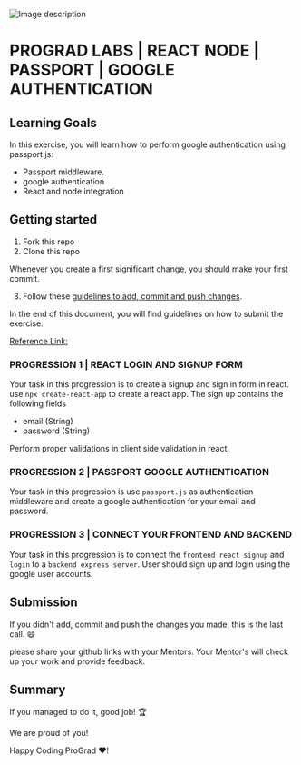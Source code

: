 ![Image description](https://i1.faceprep.in/ProGrad/prograd-logo.png)

# PROGRAD LABS | REACT NODE | PASSPORT | GOOGLE AUTHENTICATION

## Learning Goals

In this exercise, you will learn how to perform google authentication using passport.js:

- Passport middleware.
- google authentication
- React and node integration

## Getting started

1. Fork this repo
2. Clone this repo

Whenever you create a first significant change, you should make your first commit.

3. Follow these [guidelines to add, commit and push changes](https://github.com/FACEPrep-ProGrad/general-guidelines-labs-project-builders.git).

In the end of this document, you will find guidelines on how to submit the exercise.

[Reference Link:](http://www.passportjs.org/packages/passport-google-oauth2/)

### PROGRESSION 1 | REACT LOGIN AND SIGNUP FORM
Your task in this progression is to create a signup and sign in form in react. use `npx create-react-app` to create a react app. The sign up contains the following 
fields
- email (String)
- password (String)

Perform proper validations in client side validation in react.

### PROGRESSION 2 | PASSPORT GOOGLE AUTHENTICATION
Your task in this progression is use `passport.js` as authentication middleware and create a google authentication for your email and password.

### PROGRESSION 3 | CONNECT YOUR FRONTEND AND BACKEND
Your task in this progression is to connect the `frontend react signup` and `login` to a `backend express server`. User should sign up and login using the google user accounts.

## Submission

If you didn't add, commit and push the changes you made, this is the last call. :smile:

please share your github links with your Mentors. Your Mentor's will check up your work and provide feedback. 

## Summary

If you managed to do it, good job! :trophy:

We are proud of you!

Happy Coding ProGrad ❤️!
